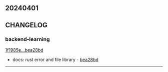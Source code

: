 ## 20240401

## CHANGELOG

### backend-learning

[1f1985e...bea28bd](https://github.com/zhbhun/backend-learning/compare/1f1985e...bea28bd)

* docs: rust error and file library - [bea28bd](https://github.com/zhbhun/backend-learning/commit/bea28bd6f5680ff7e7ab280e8c8125a9ca2c6e6b)

---

